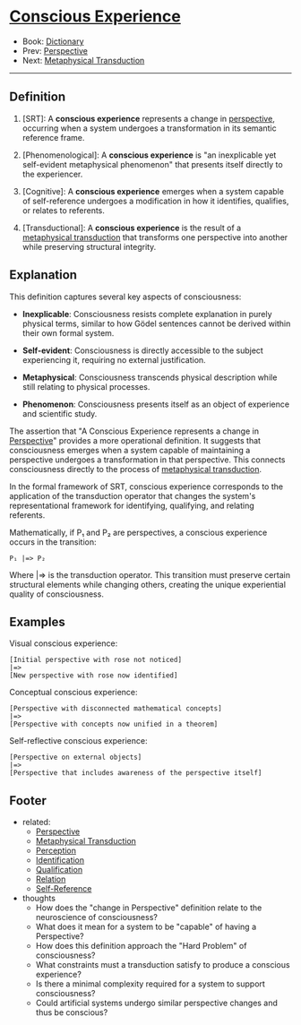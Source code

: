 # [Conscious Experience](https://dna-platform.github.io/inexplicable-phenomena/dictionary/conscious-experience.html)
- Book: [Dictionary](./.dictionary.md)
- Prev: [Perspective](./perspective.md)
- Next: [Metaphysical Transduction](./metaphysical-transduction.md)
---

## Definition

1. [SRT]: A **conscious experience** represents a change in [perspective](perspective.md), occurring when a system undergoes a transformation in its semantic reference frame.

2. [Phenomenological]: A **conscious experience** is "an inexplicable yet self-evident metaphysical phenomenon" that presents itself directly to the experiencer.

3. [Cognitive]: A **conscious experience** emerges when a system capable of self-reference undergoes a modification in how it identifies, qualifies, or relates to referents.

4. [Transductional]: A **conscious experience** is the result of a [metaphysical transduction](metaphysical-transduction.md) that transforms one perspective into another while preserving structural integrity.

## Explanation

This definition captures several key aspects of consciousness:

- **Inexplicable**: Consciousness resists complete explanation in purely physical terms, similar to how Gödel sentences cannot be derived within their own formal system.

- **Self-evident**: Consciousness is directly accessible to the subject experiencing it, requiring no external justification.

- **Metaphysical**: Consciousness transcends physical description while still relating to physical processes.

- **Phenomenon**: Consciousness presents itself as an object of experience and scientific study.

The assertion that "A Conscious Experience represents a change in [Perspective](perspective.md)" provides a more operational definition. It suggests that consciousness emerges when a system capable of maintaining a perspective undergoes a transformation in that perspective. This connects consciousness directly to the process of [metaphysical transduction](metaphysical-transduction.md).

In the formal framework of SRT, conscious experience corresponds to the application of the transduction operator that changes the system's representational framework for identifying, qualifying, and relating referents.

Mathematically, if P₁ and P₂ are perspectives, a conscious experience occurs in the transition:

```
P₁ |=> P₂
```

Where |=> is the transduction operator. This transition must preserve certain structural elements while changing others, creating the unique experiential quality of consciousness.

## Examples

Visual conscious experience:
```
[Initial perspective with rose not noticed]
|=>
[New perspective with rose now identified]
```

Conceptual conscious experience:
```
[Perspective with disconnected mathematical concepts]
|=>
[Perspective with concepts now unified in a theorem]
```

Self-reflective conscious experience:
```
[Perspective on external objects]
|=>
[Perspective that includes awareness of the perspective itself]
```

## Footer
- related:
  - [Perspective](perspective.md)
  - [Metaphysical Transduction](metaphysical-transduction.md)
  - [Perception](perception.md)
  - [Identification](identification.md)
  - [Qualification](qualification.md)
  - [Relation](relation.md)
  - [Self-Reference](self-reference.md)
- thoughts
  - How does the "change in Perspective" definition relate to the neuroscience of consciousness?
  - What does it mean for a system to be "capable" of having a Perspective?
  - How does this definition approach the "Hard Problem" of consciousness?
  - What constraints must a transduction satisfy to produce a conscious experience?
  - Is there a minimal complexity required for a system to support consciousness?
  - Could artificial systems undergo similar perspective changes and thus be conscious?